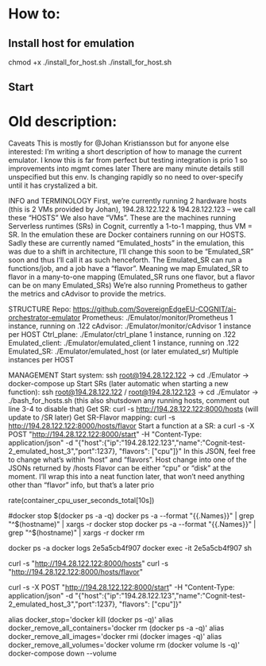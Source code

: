 
# How to:
## Install host for emulation
chmod +x ./install_for_host.sh
./install_for_host.sh

## Start 



# Old description:
Caveats
This is mostly for @Johan Kristiansson but for anyone else interested:
I’m writing a short description of how to manage the current emulator. 
I know this is far from perfect but testing integration is prio 1 so improvements into mgmt comes later
There are many minute details still unspecified but this env. Is changing rapidly so no need to over-specify until it has crystalized a bit. 


INFO and TERMINOLOGY
First, we’re currently running 2 hardware hosts (this is 2 VMs provided by Johan), 194.28.122.122 & 194.28.122.123 – we call these “HOSTS”
We also have “VMs”. These are the machines running Serverless runtimes (SRs) in Cognit, currently a 1-to-1 mapping, thus VM = SR. 
In the emulation these are Docker containers running on our HOSTS.
Sadly these are currently named “Emulated_hosts” in the emulation, this was due to a shift in architecture, I’ll change this soon to be “Emulated_SR” soon and thus I’ll call it as such henceforth. 
The Emulated_SR can run a functions/job, and a job have a “flavor”.  Meaning we map Emulated_SR to flavor in a many-to-one mapping (Emulated_SR runs one flavor, but a flavor can be on many Emulated_SRs)
We’re also running Prometheus to gather the metrics and cAdvisor to provide the metrics.

STRUCTURE
Repo: https://github.com/SovereignEdgeEU-COGNIT/ai-orchestrator-emulator
Prometheus: ./Emulator/monitor/Prometheus
                           1 instance, running on .122
cAdvisor: ./Emulator/monitor/cAdvisor
                           1 instance per HOST
Ctrl_plane: ./Emulator/ctrl_plane
                           1 instance, running on .122
Emulated_client: ./Emulator/emulated_client
                           1 instance, running on .122
Emulated_SR: ./Emulator/emulated_host (or later emulated_sr)
                           Multiple instances per HOST

MANAGEMENT
Start system: ssh root@194.28.122.122 -> cd ./Emulator -> docker-compose up
Start SRs (later automatic when starting a new function): ssh root@194.28.122.122 / root@194.28.122.123 -> cd ./Emulator -> ./bash_for_hosts.sh (this also shutsdown any running hosts, comment out line 3-4 to disable that)
Get SR: curl -s http://194.28.122.122:8000/hosts (will update to /SR later) 
Get SR-Flavor mapping: curl -s http://194.28.122.122:8000/hosts/flavor
Start a function at a SR: a curl -s -X POST "http://194.28.122.122:8000/start" -H "Content-Type: application/json" -d "{\"host\":{\"ip\":\"194.28.122.123\",\"name\":\"Cognit-test-2_emulated_host_3\",\"port\":1237}, \"flavors\": [\"cpu\"]}"
                           In this JSON, feel free to change what’s within “host” and “flavors”.
                           Host change into one of the JSONs returned by /hosts
                           Flavor can be either “cpu” or “disk” at the moment.
                           I’ll wrap this into a neat function later, that won’t need anything other than “flavor” info, but that’s a later prio





rate(container_cpu_user_seconds_total[10s])

#docker stop $(docker ps -a -q)
docker ps -a --format "{{.Names}}" | grep "^$(hostname)" | xargs -r docker stop
docker ps -a --format "{{.Names}}" | grep "^$(hostname)" | xargs -r docker rm

docker ps -a
docker logs 2e5a5cb4f907
docker exec -it 2e5a5cb4f907 sh

curl -s "http://194.28.122.122:8000/hosts"
curl -s "http://194.28.122.122:8000/hosts/flavor"

curl -s -X POST "http://194.28.122.122:8000/start" -H "Content-Type: application/json" -d "{\"host\":{\"ip\":\"194.28.122.123\",\"name\":\"Cognit-test-2_emulated_host_3\",\"port\":1237}, \"flavors\": [\"cpu\"]}"


alias docker_stop='docker kill (docker ps -q)'
alias docker_remove_all_containers='docker rm (docker ps -a -q)'
alias docker_remove_all_images='docker rmi (docker images -q)'
alias docker_remove_all_volumes='docker volume rm (docker volume ls -q)'
docker-compose down --volume